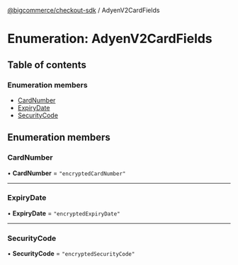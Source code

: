 [@bigcommerce/checkout-sdk](../README.md) / AdyenV2CardFields

# Enumeration: AdyenV2CardFields

## Table of contents

### Enumeration members

- [CardNumber](AdyenV2CardFields.md#cardnumber)
- [ExpiryDate](AdyenV2CardFields.md#expirydate)
- [SecurityCode](AdyenV2CardFields.md#securitycode)

## Enumeration members

### CardNumber

• **CardNumber** = `"encryptedCardNumber"`

___

### ExpiryDate

• **ExpiryDate** = `"encryptedExpiryDate"`

___

### SecurityCode

• **SecurityCode** = `"encryptedSecurityCode"`

